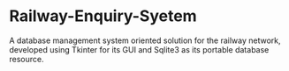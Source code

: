 # Railway-Enquiry-Syetem
A database management system oriented solution for the railway network, developed using Tkinter for its GUI and Sqlite3 as its portable database resource.
